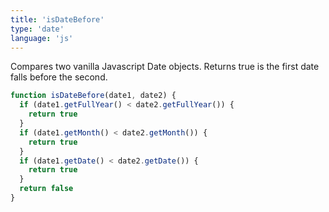 ```yaml
---
title: 'isDateBefore'
type: 'date'
language: 'js'
---
```


Compares two vanilla Javascript Date objects. Returns true is the first date
falls before the second.

<!--more-->

```js
function isDateBefore(date1, date2) {
  if (date1.getFullYear() < date2.getFullYear()) {
    return true
  }
  if (date1.getMonth() < date2.getMonth()) {
    return true
  }
  if (date1.getDate() < date2.getDate()) {
    return true
  }
  return false
}
```

